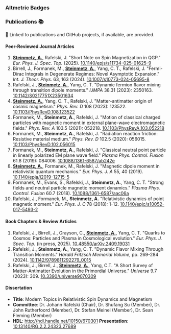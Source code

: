 <h3>Altmetric Badges</h3>

<h3>Publications 📚</h3>

<p>🔗 Linked to publications and GitHub projects, if available, are provided.</p>

<h4>Peer-Reviewed Journal Articles</h4>
<ol>
  <li>
    <strong><a href="https://github.com/ajsteinmetz/short-note-qgp">Steinmetz, A.</a></strong>, Rafelski, J. "Short Note on Spin Magnetization in QGP." <i>Eur. Phys. J. Spec. Top.</i> (2025). <a href="https://doi.org/10.1140/epjs/s11734-025-01625-9">10.1140/epjs/s11734-025-01625-9</a> <span class="__dimensions_badge_embed__" data-doi="10.1140/epjs/s11734-025-01625-9" data-hide-zero-citations="true" data-style="small_rectangle"></span><script async src="https://badge.dimensions.ai/badge.js" charset="utf-8"></script> <div data-badge-type="4" data-doi="10.1140/epjs/s11734-025-01625-9" data-hide-no-mentions="true" class="altmetric-embed"></div>
  </li>
  <li>
    Birrell, J., Formanek, M., <strong><a href="https://github.com/ajsteinmetz/fermi-distribution">Steinmetz, A.</a></strong>, Yang, C. T., Rafelski, J. "Fermi-Dirac Integrals in Degenerate Regimes: Novel Asymptotic Expansion." <i>Int. J. Theor. Phys.</i> 63, 163 (2024). <a href="https://doi.org/10.1007/s10773-024-05695-8">10.1007/s10773-024-05695-8</a> <span class="__dimensions_badge_embed__" data-doi="10.1007/s10773-024-05695-8" data-hide-zero-citations="true" data-style="small_rectangle"></span><script async src="https://badge.dimensions.ai/badge.js" charset="utf-8"></script> <div data-badge-type="4" data-doi="10.1007/s10773-024-05695-8" data-hide-no-mentions="true" class="altmetric-embed"></div>
  </li>
  <li>
    Rafelski, J., <strong><a href="https://github.com/ajsteinmetz/neutrino-transition-moments">Steinmetz, A.</a></strong>, Yang, C. T. "Dynamic fermion flavor mixing through transition dipole moments." <em>IJMPA</em> 38.31 (2023): 2350163. <a href="https://doi.org/10.1142/S0217751X23501634">10.1142/S0217751X23501634</a> <div data-badge-type="4" data-altmetric-id="154708441" data-hide-no-mentions="true" class="altmetric-embed"></div> <span class="__dimensions_badge_embed__" data-doi="10.1142/S0217751X23501634" data-hide-zero-citations="true" data-style="small_rectangle"></span><script async src="https://badge.dimensions.ai/badge.js" charset="utf-8"></script> <div data-badge-type="4" data-doi="10.1142/S0217751X23501634" data-hide-no-mentions="true" class="altmetric-embed"></div>
  </li>
  <li>
    <strong><a href="https://github.com/ajsteinmetz/plasma-partition">Steinmetz, A.</a></strong>, Yang, C. T., Rafelski, J. "Matter-antimatter origin of cosmic magnetism." <em>Phys. Rev. D</em> 108 (2023): 123522. <a href="https://doi.org/10.1103/PhysRevD.108.123522">10.1103/PhysRevD.108.123522</a> <span class="__dimensions_badge_embed__" data-doi="10.1103/PhysRevD.108.123522" data-hide-zero-citations="true" data-style="small_rectangle"></span><script async src="https://badge.dimensions.ai/badge.js" charset="utf-8"></script> <div data-badge-type="4" data-doi="10.1103/PhysRevD.108.123522" data-hide-no-mentions="true" class="altmetric-embed"></div>
  </li>
  <li>
    Formanek, M., <strong>Steinmetz, A.</strong>, Rafelski, J. "Motion of classical charged particles with magnetic moment in external plane-wave electromagnetic fields." <em>Phys. Rev. A</em> 103.5 (2021): 052218. <a href="https://doi.org/10.1103/PhysRevA.103.052218">10.1103/PhysRevA.103.052218</a> <span class="__dimensions_badge_embed__" data-doi="10.1103/PhysRevA.103.052218" data-hide-zero-citations="true" data-style="small_rectangle"></span><script async src="https://badge.dimensions.ai/badge.js" charset="utf-8"></script> <div data-badge-type="4" data-doi="10.1103/PhysRevA.103.052218" data-hide-no-mentions="true" class="altmetric-embed"></div>
  </li>
  <li>
    Formanek, M., <strong>Steinmetz, A.</strong>, Rafelski, J. "Radiation reaction friction: Resistive material medium." <em>Phys. Rev. D</em> 102.5 (2020): 056015. <a href="https://doi.org/https://doi.org/10.1103/PhysRevD.102.056015">10.1103/PhysRevD.102.056015</a> <span class="__dimensions_badge_embed__" data-doi="10.1103/PhysRevD.102.056015" data-hide-zero-citations="true" data-style="small_rectangle"></span><script async src="https://badge.dimensions.ai/badge.js" charset="utf-8"></script> <div data-badge-type="4" data-doi="10.1103/PhysRevD.102.056015" data-hide-no-mentions="true" class="altmetric-embed"></div>
  </li>
  <li>
    Formanek, M., <strong>Steinmetz, A.</strong>, Rafelski, J. "Classical neutral point particle in linearly polarized EM plane wave field." <em>Plasma Phys. Control. Fusion</em> 61.8 (2019): 084006. <a href="https://doi.org/10.1088/1361-6587/ab242e">10.1088/1361-6587/ab242e</a> <span class="__dimensions_badge_embed__" data-doi="10.1088/1361-6587/ab242e" data-hide-zero-citations="true" data-style="small_rectangle"></span><script async src="https://badge.dimensions.ai/badge.js" charset="utf-8"></script> <div data-badge-type="4" data-doi="10.1088/1361-6587/ab242e" data-hide-no-mentions="true" class="altmetric-embed"></div>
  </li>
  <li>
    <strong><a href="https://github.com/ajsteinmetz/magnetic-dipole-moment">Steinmetz, A.</a></strong>, Formanek, M., Rafelski, J. "Magnetic dipole moment in relativistic quantum mechanics." <em>Eur. Phys. J. A</em> 55, 40 (2019). <a href="https://doi.org/10.1140/epja/i2019-12715-5">10.1140/epja/i2019-12715-5</a> <span class="__dimensions_badge_embed__" data-doi="10.1140/epja/i2019-12715-5" data-hide-zero-citations="true" data-style="small_rectangle"></span><script async src="https://badge.dimensions.ai/badge.js" charset="utf-8"></script> <div data-badge-type="4" data-doi="10.1140/epja/i2019-12715-5" data-hide-no-mentions="true" class="altmetric-embed"></div>
  </li>
  <li>
    Formanek, M., Evans, S., Rafelski, J., <strong>Steinmetz, A.</strong>, Yang, C. T. "Strong fields and neutral particle magnetic moment dynamics." <em>Plasma Phys. Control. Fusion</em> 60.7 (2018). <a href="https://doi.org/10.1088/1361-6587/aac06a">10.1088/1361-6587/aac06a</a> <span class="__dimensions_badge_embed__" data-doi="10.1088/1361-6587/aac06a" data-hide-zero-citations="true" data-style="small_rectangle"></span><script async src="https://badge.dimensions.ai/badge.js" charset="utf-8"></script> <div data-badge-type="4" data-doi="10.1088/1361-6587/aac06a" data-hide-no-mentions="true" class="altmetric-embed"></div>
  </li>
  <li>
    Rafelski, J., Formanek, M., <strong>Steinmetz, A.</strong> "Relativistic dynamics of point magnetic moment." <em>Eur. Phys. J. C</em> 78 (2018): 1-12. <a href="https://doi.org/10.1140/epjc/s10052-017-5493-2">10.1140/epjc/s10052-017-5493-2</a> <span class="__dimensions_badge_embed__" data-doi="10.1140/epjc/s10052-017-5493-2" data-hide-zero-citations="true" data-style="small_rectangle"></span><script async src="https://badge.dimensions.ai/badge.js" charset="utf-8"></script> <div data-badge-type="4" data-doi="10.1140/epjc/s10052-017-5493-2" data-hide-no-mentions="true" class="altmetric-embed"></div>
  </li>
</ol>

<h4>Book Chapters &amp; Review Articles</h4>
<ol>
  <li>
    Rafelski, J., Birrell, J., Grayson, C., <strong><a href="https://github.com/ajsteinmetz/thesis-collab-project">Steinmetz, A.</a></strong>, Yang, C. T. "Quarks to Cosmos: Particles and Plasma in Cosmological evolution." <i>Eur. Phys. J. Spec. Top.</i> (in press, 2025). <a href="https://doi.org/10.48550/arXiv.2409.19031">10.48550/arXiv.2409.19031</a> <span class="__dimensions_badge_embed__" data-doi="10.48550/arXiv.2409.19031" data-hide-zero-citations="true" data-style="small_rectangle"></span><script async src="https://badge.dimensions.ai/badge.js" charset="utf-8"></script> <div data-badge-type="4" data-altmetric-id="168842996" data-hide-no-mentions="true" class="altmetric-embed"></div>
  </li>
  <li>
    Rafelski, J., <strong>Steinmetz, A.</strong>, Yang, C. T. "Dynamic Flavor Mixing Through Transition Moments." <em>Harald Fritzsch Memorial Volume</em>, pp. 269-284 (2024). <a href="https://doi.org/10.1142/9789811292279_0015">10.1142/9789811292279_0015</a> <span class="__dimensions_badge_embed__" data-doi="10.1142/9789811292279_0015" data-hide-zero-citations="true" data-style="small_rectangle"></span><script async src="https://badge.dimensions.ai/badge.js" charset="utf-8"></script> <div data-badge-type="4" data-doi="10.1142/9789811292279_0015" data-hide-no-mentions="true" class="altmetric-embed"></div>
  </li>
  <li>
    Rafelski, J., Birrell, J., <strong><a href="https://github.com/ajsteinmetz/a-short-survey">Steinmetz, A.</a></strong>, Yang, C.T. "A Short Survey of Matter-Antimatter Evolution in the Primordial Universe." <em>Universe</em> 9.7 (2023): 309. <a href="https://doi.org/10.3390/universe9070309">10.3390/universe9070309</a> <span class="__dimensions_badge_embed__" data-doi="10.3390/universe9070309" data-hide-zero-citations="true" data-style="small_rectangle"></span><script async src="https://badge.dimensions.ai/badge.js" charset="utf-8"></script> <div data-badge-type="4" data-doi="10.3390/universe9070309" data-hide-no-mentions="true" class="altmetric-embed"></div>
  </li>
</ol>

<h4>Dissertation</h4>
<ul>
  <li><strong>Title</strong>: Modern Topics in Relativistic Spin Dynamics and Magnetism</li>
  <li><strong>Committee</strong>: Dr. Johann Rafelski (Chair), Dr. Shufang Su (Member), Dr. John Rutherfoord (Member), Dr. Stefan Meinel (Member), Dr. Sean Fleming (Member)</li>
  <li><strong>HDL</strong>: <a href="http://hdl.handle.net/10150/670301">http://hdl.handle.net/10150/670301</a> <strong>Presentation</strong>: <a href="http://dx.doi.org/10.13140/RG.2.2.24323.27689">10.13140/RG.2.2.24323.27689</a></li>
</ul>

<script type='text/javascript' src='https://d1bxh8uas1mnw7.cloudfront.net/assets/embed.js'></script>
